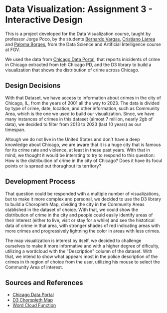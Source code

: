# Data Visualization: Assignment 3 - Interactive Design

This is a project developed for the Data Visualization course, taught by professor Jorge Poco, by the students [Bernardo Vargas](https://github.com/), [Cristiano Lárrea](https://github.com/cristianolarrea) and [Paloma Borges](https://github.com/palomavb), from the Data Science and Artificial Intelligence course at FGV.

We used the data from [Chicago Data Portal](https://data.cityofchicago.org/Public-Safety/Crimes-2001-to-Present/ijzp-q8t2), that reports inicidents of crime in Chicago extracted from teh Chicago PD, and the D3 library to build a visualization that shows the distribution of crime across Chicago.

## Design Decisions

With that Dataset, we have access to information about crimes in the city of Chicago, IL, from the years of 2001 all the way to 2023. The data is divided by type of crime, date, location, and other information, such as Community Area, which is the one we used to build our visualization. Since, we have many instances of crimes in this dataset (almost 7 million, nearly 2gb of data), we decided to filter from 2013 to 2023 (last 10 years) as our timespan.

Altough we do not live in the United States and don´t have a deep knowledge about Chicago, we are aware that it is a huge city that is famous for its crime rate and violence, at least in these past years. With that in mind, we thought it would be intersting to try to respond to this question: How is the distribuition of crime in the city of Chicago? Does it have its focul points or is spread out thorughout its territory?

## Development Process

That question could be responded with a multiple number of visualizations, but to make it more complex and personal, we decided to use the D3 library to build a Choropleth Map, dividing the city in the Community Areas stablished in the dataset of choice. With that, we could show the distribution of crime in the city and people could easily identify areas of their interest (either to live, visit or stay for a while) and see the histotical data of crime in that area, with stronger shades of red indicating areas with more crimes and progressively lightning the color in areas with less crimes.

The map visualization is interest by itself, we decided to challenge ourselves to make it more informative and with a higher degree of dificulty, utilizing a wordcloud with the "Description" column of the dataset. With that, we intend to show what appears most in the police description of the crimes in th region of choice from the user, utilizing his mouse to select the Community Area of interest.

## Sources and References
- [Chicago Data Portal](https://data.cityofchicago.org/Public-Safety/Crimes-2001-to-Present/ijzp-q8t2)
- [D3 Choropleth Map](https://observablehq.com/@chagel/d3-choropleth)
- [Word Cloud Function](https://observablehq.com/@d3/word-cloud)